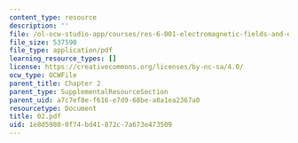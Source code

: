 ```yaml
---
content_type: resource
description: ''
file: /ol-ocw-studio-app/courses/res-6-001-electromagnetic-fields-and-energy-spring-2008/1e8d59800f74bd41872c7a673e473509_02.pdf
file_size: 537590
file_type: application/pdf
learning_resource_types: []
license: https://creativecommons.org/licenses/by-nc-sa/4.0/
ocw_type: OCWFile
parent_title: Chapter 2
parent_type: SupplementalResourceSection
parent_uid: a7c7ef8e-f616-e7d9-68be-a8a1ea2367a0
resourcetype: Document
title: 02.pdf
uid: 1e8d5980-0f74-bd41-872c-7a673e473509
---
```

